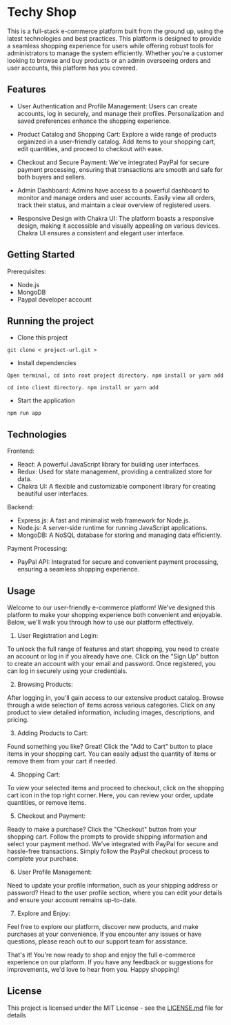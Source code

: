 # Techy Shop

This is a full-stack e-commerce platform built from the ground up, using the latest technologies and best practices. This platform is designed to provide a seamless shopping experience for users while offering robust tools for administrators to manage the system efficiently. Whether you're a customer looking to browse and buy products or an admin overseeing orders and user accounts, this platform has you covered.

## Features
* User Authentication and Profile Management: Users can create accounts, log in securely, and manage their profiles. Personalization and saved preferences enhance the shopping experience.

* Product Catalog and Shopping Cart: Explore a wide range of products organized in a user-friendly catalog. Add items to your shopping cart, edit quantities, and proceed to checkout with ease.

* Checkout and Secure Payment: We've integrated PayPal for secure payment processing, ensuring that transactions are smooth and safe for both buyers and sellers.

* Admin Dashboard: Admins have access to a powerful dashboard to monitor and manage orders and user accounts. Easily view all orders, track their status, and maintain a clear overview of registered users.

* Responsive Design with Chakra UI: The platform boasts a responsive design, making it accessible and visually appealing on various devices. Chakra UI ensures a consistent and elegant user interface.

## Getting Started
Prerequisites:
* Node.js
* MongoDB
* Paypal developer account

## Running the project

- Clone this project
```
git clone < project-url.git >
```
- Install dependencies
```
Open terminal, cd into root project directory. npm install or yarn add
```
```
cd into client directory. npm install or yarn add
```
- Start the application
```
npm run app 
```

## Technologies

Frontend:

- React: A powerful JavaScript library for building user interfaces.
- Redux: Used for state management, providing a centralized store for data.
- Chakra UI: A flexible and customizable component library for creating beautiful user interfaces.

Backend:

- Express.js: A fast and minimalist web framework for Node.js.
- Node.js: A server-side runtime for running JavaScript applications.
- MongoDB: A NoSQL database for storing and managing data efficiently.

Payment Processing:

- PayPal API: Integrated for secure and convenient payment processing, ensuring a seamless shopping experience.

## Usage

Welcome to our user-friendly e-commerce platform! We've designed this platform to make your shopping experience both convenient and enjoyable. Below, we'll walk you through how to use our platform effectively.

1. User Registration and Login:

To unlock the full range of features and start shopping, you need to create an account or log in if you already have one. Click on the "Sign Up" button to create an account with your email and password. Once registered, you can log in securely using your credentials.

2. Browsing Products:

After logging in, you'll gain access to our extensive product catalog. Browse through a wide selection of items across various categories. Click on any product to view detailed information, including images, descriptions, and pricing.

3. Adding Products to Cart:

Found something you like? Great! Click the "Add to Cart" button to place items in your shopping cart. You can easily adjust the quantity of items or remove them from your cart if needed.

4. Shopping Cart:

To view your selected items and proceed to checkout, click on the shopping cart icon in the top right corner. Here, you can review your order, update quantities, or remove items.

5. Checkout and Payment:

Ready to make a purchase? Click the "Checkout" button from your shopping cart. Follow the prompts to provide shipping information and select your payment method. We've integrated with PayPal for secure and hassle-free transactions. Simply follow the PayPal checkout process to complete your purchase.

6. User Profile Management:

Need to update your profile information, such as your shipping address or password? Head to the user profile section, where you can edit your details and ensure your account remains up-to-date.

7. Explore and Enjoy:

Feel free to explore our platform, discover new products, and make purchases at your convenience. If you encounter any issues or have questions, please reach out to our support team for assistance.

That's it! You're now ready to shop and enjoy the full e-commerce experience on our platform. If you have any feedback or suggestions for improvements, we'd love to hear from you. Happy shopping!

## License

This project is licensed under the MIT License - see the [LICENSE.md](LICENSE.md) file for details
